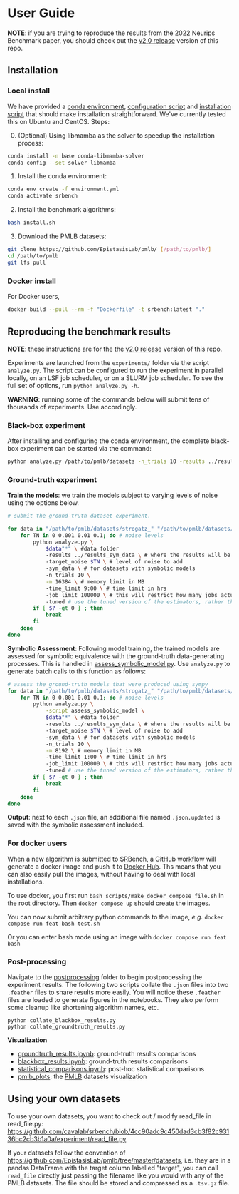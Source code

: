 # User Guide

**NOTE**: if you are trying to reproduce the results from the 2022 Neurips Benchmark paper, you 
should check out the [v2.0 release](https://github.com/cavalab/srbench/releases/tag/v2.0) version of this repo.  

## Installation

### Local install

We have provided a [conda environment](environment.yml), [configuration script](configure.sh) and [installation script](install.sh) that should make installation straightforward.
We've currently tested this on Ubuntu and CentOS. 
Steps:

0. (Optional) Using libmamba as the solver to speedup the installation process:

```bash
conda install -n base conda-libmamba-solver
conda config --set solver libmamba
```

1. Install the conda environment:

```bash
conda env create -f environment.yml
conda activate srbench
```

2. Install the benchmark algorithms:

```bash
bash install.sh
```

3. Download the PMLB datasets:

```bash
git clone https://github.com/EpistasisLab/pmlb/ [/path/to/pmlb/]
cd /path/to/pmlb
git lfs pull
```

### Docker install

For Docker users,
```bash
docker build --pull --rm -f "Dockerfile" -t srbench:latest "."
```

## Reproducing the benchmark results

**NOTE**: these instructions are for the the [v2.0 release](https://github.com/cavalab/srbench/releases/tag/v2.0) version of this repo.  

Experiments are launched from the `experiments/` folder via the script `analyze.py`.
The script can be configured to run the experiment in parallel locally, on an LSF job scheduler, or on a SLURM job scheduler. 
To see the full set of options, run `python analyze.py -h`. 

**WARNING**: running some of the commands below will submit tens of thousands of experiments. 
Use accordingly. 

### Black-box experiment
After installing and configuring the conda environment, the complete black-box experiment can be started via the command:

```bash
python analyze.py /path/to/pmlb/datasets -n_trials 10 -results ../results_blackbox -time_limit 48:00
```

### Ground-truth experiment

**Train the models**: we train the models subject to varying levels of noise using the options below. 

```bash
# submit the ground-truth dataset experiment. 

for data in "/path/to/pmlb/datasets/strogatz_" "/path/to/pmlb/datasets/feynman_" ; do # feynman and strogatz datasets
    for TN in 0 0.001 0.01 0.1; do # noise levels
        python analyze.py \
            $data"*" \ #data folder
            -results ../results_sym_data \ # where the results will be saved
            -target_noise $TN \ # level of noise to add
            -sym_data \ # for datasets with symbolic models
            -n_trials 10 \
            -m 16384 \ # memory limit in MB
            -time_limit 9:00 \ # time limit in hrs
            -job_limit 100000 \ # this will restrict how many jobs actually get submitted.
            -tuned # use the tuned version of the estimators, rather than performing hyperparameter tuning.
        if [ $? -gt 0 ] ; then
            break
        fi
    done
done
```

**Symbolic Assessment**: Following model training, the trained models are assessed for symbolic equivalence with the ground-truth data-generating processes. 
This is handled in [assess_symbolic_model.py](experiment/assess_symbolic_model.py). 
Use `analyze.py` to generate batch calls to this function as follows:

```bash
# assess the ground-truth models that were produced using sympy
for data in "/path/to/pmlb/datasets/strogatz_" "/path/to/pmlb/datasets/feynman_" ; do # feynman and strogatz datasets
    for TN in 0 0.001 0.01 0.1; do # noise levels
        python analyze.py \
            -script assess_symbolic_model \
            $data"*" \ #data folder
            -results ../results_sym_data \ # where the results will be saved
            -target_noise $TN \ # level of noise to add
            -sym_data \ # for datasets with symbolic models
            -n_trials 10 \
            -m 8192 \ # memory limit in MB
            -time_limit 1:00 \ # time limit in hrs
            -job_limit 100000 \ # this will restrict how many jobs actually get submitted.
            -tuned # use the tuned version of the estimators, rather than performing hyperparameter tuning.
        if [ $? -gt 0 ] ; then
            break
        fi
    done
done
```

**Output**: next to each `.json` file, an additional file named `.json.updated` is saved with the symbolic assessment included. 

### For docker users

When a new algorithm is submitted to SRBench, a GitHub workflow will generate a docker image and push it to [Docker Hub](hub.docker.com). Ths means that you can also easily pull the images, without having to deal with local installations.

To use docker, you first run `bash scripts/make_docker_compose_file.sh` in the root directory. Then `docker compose up` should create the images.

You can now submit arbitrary python commands to the image, _e.g._ `docker compose run feat bash test.sh`

Or you can enter bash mode using an image with `docker compose run feat bash`

### Post-processing

Navigate to the [postprocessing](postprocessing) folder to begin postprocessing the experiment results. 
The following two scripts collate the `.json` files into two `.feather` files to share results more easily. 
You will notice these `.feather` files are loaded to generate figures in the notebooks. 
They also perform some cleanup like shortening algorithm names, etc.

```
python collate_blackbox_results.py
python collate_groundtruth_results.py
```

**Visualization**

- [groundtruth_results.ipynb](postprocessing/groundtruth_results.ipynb): ground-truth results comparisons
- [blackbox_results.ipynb](postprocessing/blackbox_results.ipynb): ground-truth results comparisons
- [statistical_comparisons.ipynb](postprocessing/statistical_comparisons.ipynb): post-hoc statistical comparisons
- [pmlb_plots](postprocessing/pmlb_plots.ipynb): the [PMLB](https://github.com/EpistasisLab/pmlb) datasets visualization 


## Using your own datasets

To use your own datasets, you want to check out / modify read_file in read_file.py: https://github.com/cavalab/srbench/blob/4cc90adc9c450dad3cb3f82c93136bc2cb3b1a0a/experiment/read_file.py

If your datasets follow the convention of https://github.com/EpistasisLab/pmlb/tree/master/datasets, i.e. they are in a pandas DataFrame with the target column labelled "target", you can call `read_file` directly just passing the filename like you would with any of the PMLB datasets. 
The file should be stored and compressed as a `.tsv.gz` file. 
